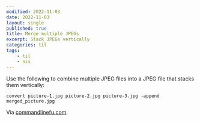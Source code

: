 ```yaml
---
modified: 2022-11-03
date: 2022-11-03
layout: single
published: true
title: Merge multiple JPEGs
excerpt: Stack JPEGs vertically
categories: til
tags:
    - til
    - nix
---
```


Use the following to combine multiple JPEG files into a JPEG file that stacks them vertically:

```shell
convert picture-1.jpg picture-2.jpg picture-3.jpg -append merged_picture.jpg
```

Via [commandlinefu.com](https://www.commandlinefu.com/commands/view/27838/merge-multiple-jpgs-to-one-picture-vertikal).
